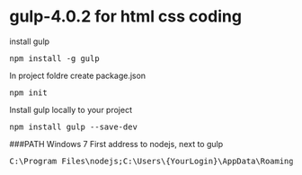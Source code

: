 # gulp-4.0.2 for html css coding 

install gulp
<pre>npm install -g gulp</pre>
In project foldre create package.json
<pre>npm init</pre>
Install gulp locally to your project
<pre>npm install gulp --save-dev</pre>
<!--###Creating a Basic less/Sass Compilation Tool
<pre>npm install gulp-less --save-dev</pre>
###Gulp concat css
<pre>npm install --save-dev gulp-concat-css</pre>
###gulp-notify
<pre>npm install --save-dev gulp-notify</pre>
###gulp-autoprefixer
<pre>npm install --save-dev gulp-autoprefixer</pre>
###Optimize Images
<pre>npm install gulp-imagemin --sav-dev</pre>
###gulp.spritesmith  (more inf. <a href="https://www.npmjs.com/package/gulp.spritesmith">hear</a>)
<pre>--save-dev gulp.spritesmith</pre>
###gulp-livereload
<pre>npm install --save-dev gulp-livereload</pre>
###gulp-connect
<pre>npm install --save-dev gulp-connect</pre>
###gulp-plumber
<pre>npm install --save-dev gulp-plumber</pre>
###gulp-minify-css
<pre>--save-dev gulp-minify-css</pre>
###gulp-rename
<pre>--save-dev gulp-rename</pre>
### Install all plugins
<pre>npm install --save-dev gulp-sass gulp-autopref
ixer gulp-concat-css gulp-imagemin gulp-notify gulp-livereload gulp-connect gulp
-plumber gulp-minify-css gulp-rename gulp.spritesmith bourbon</pre>
And add gulpfile.js with setings-->

###PATH
Windows 7
First address to nodejs, next to gulp
<pre>C:\Program Files\nodejs;C:\Users\{YourLogin}\AppData\Roaming\npm</pre>

